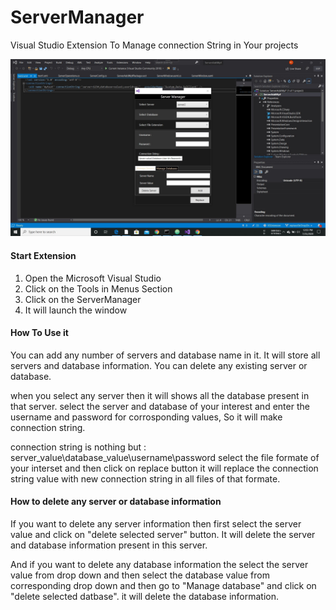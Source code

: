 # ServerManager
Visual Studio Extension To Manage connection String in Your projects

![screen1](https://raw.githubusercontent.com/rchouhan170590/ServerManager/master/Media/SharedScreenshot.jpg)

#### Start Extension
1. Open the Microsoft  Visual Studio
2. Click on the Tools in Menus Section
3. Click on the  ServerManager
4. It will launch the window



#### How To Use it
You can add any number of servers and database name in it. It will store all servers and database information.
You can delete any existing server or database.

when you select any server then it will shows all the database present in that server. select the server and database of your interest and enter the username and password for corrosponding values, So it will make connection string.

connection string is nothing but : server_value\database_value\username\password
select the file formate of your interset and then click on replace button it will replace the connection string value with new connection string in all files of that formate.


#### How to delete any server or database information
If you want to delete any server information  then first select the server value and click on "delete selected server" button. It will delete the server and database information present in this server.

And if you want to delete any database information the select the server value from drop down and then select the database value from corresponding drop down and then go to "Manage database" and click on "delete selected datbase". it will delete the database information.

